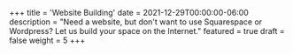 +++
title = 'Website Building'
date = 2021-12-29T00:00:00-06:00
description = "Need a website, but don't want to use Squarespace or Wordpress? Let us build your space on the Internet."
featured = true
draft = false
weight = 5
+++
